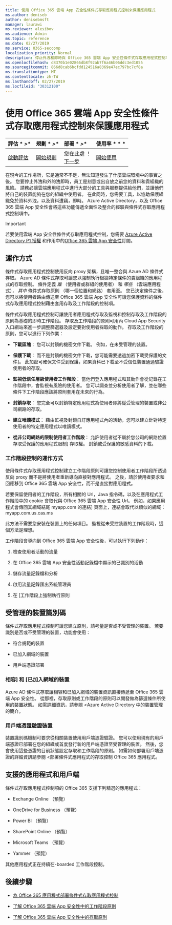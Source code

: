 ```yaml
---
title: 使用 Office 365 雲端 App 安全性條件式存取應用程式控制來保護應用程式
ms.author: deniseb
author: denisebmsft
manager: laurawi
ms.reviewer: alesibov
ms.audience: Admin
ms.topic: reference
ms.date: 02/27/2019
ms.service: O365-seccomp
localization_priority: Normal
description: 停止外洩和即時與 Office 365 雲端 App 安全性條件式存取應用程式控制項的外洩。
ms.openlocfilehash: d8370b1e02866db8f92ab7f6a46b06ddc3ed1055
ms.sourcegitcommit: 866d8cab6bcfdd124516a8369e47ec797bc7cf8a
ms.translationtype: MT
ms.contentlocale: zh-TW
ms.lasthandoff: 02/27/2019
ms.locfileid: "30312100"
---
```

# <a name="protect-apps-with-office-365-cloud-app-security-conditional-access-app-control"></a>使用 Office 365 雲端 App 安全性條件式存取應用程式控制來保護應用程式

|評估 * *\>**|規劃 * *\>**|部署 * *\>**|使用率 * * *|
|:-----|:-----|:-----|:-----|
|[啟動評估](office-365-cas-overview.md) <br/> |[開始規劃](get-ready-for-office-365-cas.md) <br/> |您在此處 ！  <br/> [下一步](ocas-deploy-conditional-access-app-control.md) <br/> |[開始使用](utilization-activities-for-ocas.md) <br/> |

在現今的工作場所，它是通常不不足，無法知道發生了什麼雲端環境中的事實之後。 您要停止外洩和外的洩即時，員工是刻意或出自放之前您的資料和貴組織的風險。 請務必讓雲端應用程式中進行大部分的工具與服務提供給他們，並讓他們將自己的裝置能夠在您的組織中使用者。 在此同時，您需要工具，以協助保護組織免於資料外洩，以及資料遭竊，即時。 Azure Active Directory，以及 Office 365 雲端 App 安全性會將這些功能傳遞全面性及整合的經驗與條件式存取應用程式控制項中。

> [!IMPORTANT]
> 若要使用雲端 App 安全性條件式存取應用程式控制，您需要 [Azure Active Directory P1 授權](https://azure.microsoft.com/pricing/details/active-directory/) 和作用中的[Office 365 雲端 App 安全性](office-365-cas-overview.md)訂閱。

## <a name="how-it-works"></a>運作方式

條件式存取應用程式控制使用反向 proxy 架構，且唯一整合與 Azure AD 條件式存取。 Azure AD 條件式存取可讓您以強制執行根據特定條件的貴組織的應用程式的存取控制。 條件定義 *誰* （使用者或群組的使用者） 和 *哪些* （雲端應用程式）， *其中* 條件式存取原則 （哪一個位置和網路） 套用至。 您已決定條件之後，您可以將使用者路由傳送至 Office 365 雲端 App 安全性可讓您保護資料的條件式存取應用程式控制藉由套用存取及工作階段的控制項。

條件式存取應用程式控制可讓使用者應用程式存取及監視和控制存取及工作階段的原則為基礎的即時工作階段。 存取及工作階段的原則可用內 Cloud App Security 入口網站來進一步調整篩選器及設定要對使用者採取的動作。 存取及工作階段的原則，您可以進行下列作業：

- **下載區塊**： 您可以封鎖的機密文件下載。 例如，在未受管理的裝置。

- **保護下載**： 而不是封鎖的機密文件下載，您可能需要透過加密下載受保護的文件]。 此加密可確保文件受到保護，如果資料已下載至不受信任裝置通過驗證使用者的存取。

- **監視低信任層級使用者工作階段**： 當他們登入應用程式和其動作會從記錄在工作階段中，會監視有風險的使用者。 您可以調查並分析使用者了解，並在哪些條件下工作階段應該將原則套用在未來的行為。

- **封鎖存取**： 您完全可以封鎖特定應用程式為使用者即將從受管理的裝置或非公司網路的存取。

- **建立唯讀模式**： 藉由監視及封鎖自訂應用程式內的活動，您可以建立針對特定使用者的特定應用程式以唯讀模式。

- **從非公司網路的限制使用者工作階段**： 允許使用者從不屬於您公司的網路位置存取受保護的應用程式限制] 存取權。 封鎖或受保護的敏感資料的下載。

### <a name="how-session-control-works"></a>工作階段控制的運作方式

使用條件式存取應用程式控制建立工作階段原則可讓您控制使用者工作階段所透過反向 proxy 而不是將使用者重新導向直接對應用程式。 之後，請於使用者要求和回應移到 Office 365 雲端 App 安全性，而不是直接對應用程式。

若要保留使用者的工作階段，所有相關的 Url，Java 指令碼，以及在應用程式工作階段中的 cookie 會取代與 Office 365 雲端 App 安全性 Url。 例如，如果應用程式會傳回其網域結尾 myapp.com 的連結] 頁面上，連結會取代以類似的網域： myapp.com.us.cas.ms

此方法不需要您安裝在裝置上的任何項目。 監視從未受控裝置的工作階段時，這個方法是理想。

工作階段會導向到 Office 365 雲端 App 安全性後，可以執行下列動作：

1. 檢查使用者活動的流量

2. 在 Office 365 雲端 App 安全性活動記錄檔中顯示的已識別的活動

3. 儲存流量記錄檔和分析

4. 啟用流量記錄匯出系統管理員

5. 在 [工作階段上強制執行原則

## <a name="managed-device-identification"></a>受管理的裝置識別碼

條件式存取應用程式控制可讓您建立原則，請考量是否或不受管理的裝置。 若要識別是否或不受管理的裝置，功能會使用：

- 符合規範的裝置

- 已加入網域的裝置

- 用戶端憑證部署

### <a name="compliant-and-domain-joined-devices"></a>相容] 和 [已加入網域的裝置

Azure AD 條件式存取讓相容和已加入網域的裝置資訊直接傳遞至 Office 365 雲端 App 安全性。 從那裡，存取原則或工作階段的原則可以開發做為篩選條件所使用的裝置狀態。 如需詳細資訊，請參閱 <<c0>Azure Active Directory 中的裝置管理的簡介。

### <a name="client-certificate-authenticated-devices"></a>用戶端憑證驗證裝置

裝置識別碼機制可要求從相關裝置使用用戶端憑證驗證。 您可以使用現有的用戶端憑證已部署在您的組織或首度發行新的用戶端憑證至受管理的裝置。 然後，您會使用這些憑證的目前狀態設定存取和工作階段的原則。 如需如何部署用戶端憑證的詳細資訊請參閱 <<c0>部署條件式應用程式的存取控制 Office 365 應用程式。

## <a name="supported-apps-and-clients"></a>支援的應用程式和用戶端

條件式存取應用程式控制項的 Office 365 支援下列精選的應用程式：

- Exchange Online （預覽）

- OneDrive for Business （預覽）

- Power BI （預覽）

- SharePoint Online （預覽）

- Microsoft Teams （預覽）

- Yammer （預覽）

其他應用程式正在持續在-boarded 工作階段控制。

## <a name="next-steps"></a>後續步驟

- [為 Office 365 應用程式部署條件式存取應用程式控制](ocas-deploy-conditional-access-app-control.md)

- [了解 Office 365 雲端 App 安全性中的工作階段原則](ocas-session-policies.md)

- [了解 Office 365 雲端 App 安全性中的存取原則](ocas-access-policies.md) 